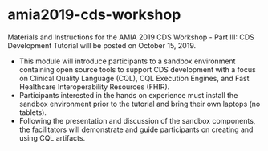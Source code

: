 # amia2019-cds-workshop
Materials and Instructions for the AMIA 2019 CDS Workshop - Part III: CDS Development Tutorial will be posted on October 15, 2019.
- This module will introduce participants to a sandbox environment containing open source tools to support CDS development with a focus on Clinical Quality Language (CQL), CQL Execution Engines, and Fast Healthcare Interoperability Resources (FHIR). 
- Participants interested in the hands on experience must install the sandbox environment prior to the tutorial and bring their own laptops (no tablets). 
- Following the presentation and discussion of the sandbox components, the facilitators will demonstrate and guide participants on creating and using CQL artifacts.
